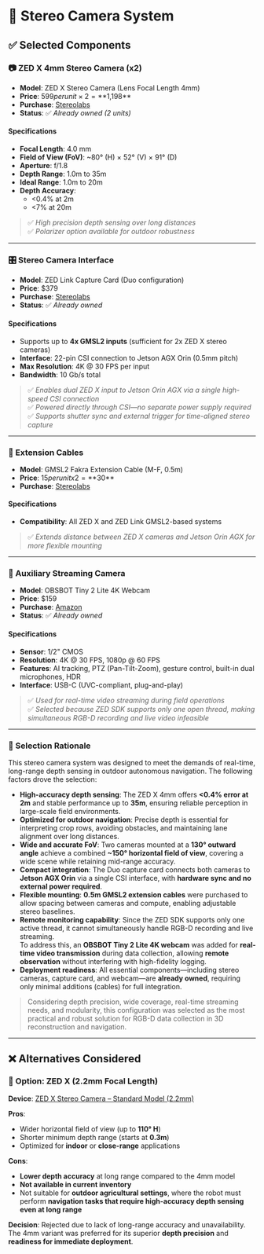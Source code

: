 # 🎥 Stereo Camera System

## ✅ Selected Components

### 📷 ZED X 4mm Stereo Camera (x2)

- **Model**: ZED X Stereo Camera (Lens Focal Length 4mm)
- **Price**: $599 per unit × 2 = **$1,198**
- **Purchase**: [Stereolabs](https://www.stereolabs.com/store/products/zed-x-stereo-camera)
- **Status**: ✅ *Already owned (2 units)*

#### Specifications
- **Focal Length**: 4.0 mm  
- **Field of View (FoV)**: ~80° (H) × 52° (V) × 91° (D)  
- **Aperture**: f/1.8  
- **Depth Range**: 1.0m to 35m  
- **Ideal Range**: 1.0m to 20m  
- **Depth Accuracy**:  
  - <0.4% at 2m  
  - <7% at 20m  
> ✅ *High precision depth sensing over long distances*  
> ✅ *Polarizer option available for outdoor robustness*

---

### 🎛️ Stereo Camera Interface

- **Model**: ZED Link Capture Card (Duo configuration)  
- **Price**: $379  
- **Purchase**: [Stereolabs](https://www.stereolabs.com/store/products/zed-link-capture-card)  
- **Status**: ✅ *Already owned*

#### Specifications
- Supports up to **4x GMSL2 inputs** (sufficient for 2x ZED X stereo cameras)
- **Interface**: 22-pin CSI connection to Jetson AGX Orin (0.5mm pitch)
- **Max Resolution**: 4K @ 30 FPS per input  
- **Bandwidth**: 10 Gb/s total  
> ✅ *Enables dual ZED X input to Jetson Orin AGX via a single high-speed CSI connection*  
> ✅ *Powered directly through CSI—no separate power supply required*  
> ✅ *Supports shutter sync and external trigger for time-aligned stereo capture*

---

### 🔌 Extension Cables

- **Model**: GMSL2 Fakra Extension Cable (M-F, 0.5m)
- **Price**: $15 per unit x 2 = **$30**
- **Purchase**: [Stereolabs](https://www.stereolabs.com/store/products/gmsl2-fakra-cables)

#### Specifications
- **Compatibility**: All ZED X and ZED Link GMSL2-based systems  
> ✅ *Extends distance between ZED X cameras and Jetson Orin AGX for more flexible mounting*  

---

### 🎥 Auxiliary Streaming Camera

- **Model**: OBSBOT Tiny 2 Lite 4K Webcam  
- **Price**: $159  
- **Purchase**: [Amazon](https://www.amazon.com/dp/B0CZ6XY78Y/)  
- **Status**: ✅ *Already owned*

#### Specifications
- **Sensor**: 1/2" CMOS  
- **Resolution**: 4K @ 30 FPS, 1080p @ 60 FPS  
- **Features**: AI tracking, PTZ (Pan-Tilt-Zoom), gesture control, built-in dual microphones, HDR  
- **Interface**: USB-C (UVC-compliant, plug-and-play)

> ✅ *Used for real-time video streaming during field operations*  
> ✅ *Selected because ZED SDK supports only one open thread, making simultaneous RGB-D recording and live video infeasible*  

---

### 📌 Selection Rationale

This stereo camera system was designed to meet the demands of real-time, long-range depth sensing in outdoor autonomous navigation. The following factors drove the selection:

- **High-accuracy depth sensing**: The ZED X 4mm offers **<0.4% error at 2m** and stable performance up to **35m**, ensuring reliable perception in large-scale field environments.
- **Optimized for outdoor navigation**: Precise depth is essential for interpreting crop rows, avoiding obstacles, and maintaining lane alignment over long distances.
- **Wide and accurate FoV**: Two cameras mounted at a **130° outward angle** achieve a combined **~150° horizontal field of view**, covering a wide scene while retaining mid-range accuracy.
- **Compact integration**: The Duo capture card connects both cameras to **Jetson AGX Orin** via a single CSI interface, with **hardware sync and no external power required**.
- **Flexible mounting**: **0.5m GMSL2 extension cables** were purchased to allow spacing between cameras and compute, enabling adjustable stereo baselines.
- **Remote monitoring capability**: Since the ZED SDK supports only one active thread, it cannot simultaneously handle RGB-D recording and live streaming.  
  To address this, an **OBSBOT Tiny 2 Lite 4K webcam** was added for **real-time video transmission** during data collection, allowing **remote observation** without interfering with high-fidelity logging.
- **Deployment readiness**: All essential components—including stereo cameras, capture card, and webcam—are **already owned**, requiring only minimal additions (cables) for full integration.

> Considering depth precision, wide coverage, real-time streaming needs, and modularity, this configuration was selected as the most practical and robust solution for RGB-D data collection in 3D reconstruction and navigation.

---

## ❌ Alternatives Considered

### 📌 Option: ZED X (2.2mm Focal Length)

**Device**: [ZED X Stereo Camera – Standard Model (2.2mm)](https://www.stereolabs.com/zed-x)

**Pros**:
- Wider horizontal field of view (up to **110° H**)
- Shorter minimum depth range (starts at **0.3m**)
- Optimized for **indoor** or **close-range** applications

**Cons**:
- **Lower depth accuracy** at long range compared to the 4mm model  
- **Not available in current inventory**  
- Not suitable for **outdoor agricultural settings**, where the robot must perform **navigation tasks that require high-accuracy depth sensing even at long range**

**Decision**: Rejected due to lack of long-range accuracy and unavailability. The 4mm variant was preferred for its superior **depth precision** and **readiness for immediate deployment**.
